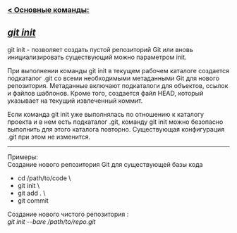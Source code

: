 ### [< Основные команды:](./readme.md/#2-основные-команды "На главную страницу")     
## <u> *git init*</u>

git init - позволяет создать пустой репозиторий Git или вновь инициализировать существующий можно параметром init. 

При выполнении команды git init в текущем рабочем каталоге создается подкаталог .git со всеми необходимыми метаданными Git для нового репозитория. Метаданные включают подкаталоги для объектов, ссылок и файлов шаблонов. Кроме того, создается файл HEAD, который указывает на текущий извлеченный коммит.

Если команда git init уже выполнялась по отношению к каталогу проекта и в нем есть подкаталог .git, команду git init можно безопасно выполнить для этого каталога повторно. Существующая конфигурация .git при этом не изменится.  

----
Примеры:   
Создание нового репозитория Git для существующей базы кода  
* cd /path/to/code \ 
* git init \ 
* git add . \ 
* git commit  

 
 
Создание нового чистого репозитория :  
*git init --bare /path/to/repo.git*
